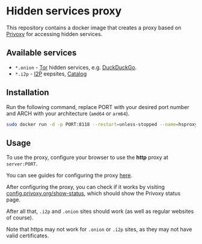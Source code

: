# Hidden services proxy

This repository contains a docker image that creates a proxy based on [Privoxy](https://www.privoxy.org/) for accessing hidden services.

## Available services

- `*.onion` - [Tor](https://www.torproject.org/) hidden services, e.g. [DuckDuckGo](https://duckduckgogg42xjoc72x3sjasowoarfbgcmvfimaftt6twagswzczad.onion/).
- `*.i2p` - [I2P](https://geti2p.net/) eepsites, [Catalog](http://reg.i2p/)

## Installation

Run the following command, replace PORT with your desired port number and ARCH with your architecture (`amd64` or `arm64`).

```bash
sudo docker run -d -p PORT:8118 --restart=unless-stopped --name=hsproxy ghcr.io/c10udburst/hsproxy:ARCH
```

## Usage

To use the proxy, configure your browser to use the **http** proxy at `server:PORT`.

You can see guides for configuring the proxy [here](https://www.privoxy.org/user-manual/startup.html).

After configuring the proxy, you can check if it works by visiting [config.privoxy.org/show-status](http://config.privoxy.org/show-status), which should show the Privoxy status page. 

After all that, `.i2p` and `.onion` sites should work (as well as regular websites of course).

Note that https may not work for `.onion` or `.i2p` sites, as they may not have valid certificates.